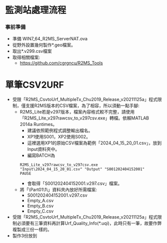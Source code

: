# 監測站處理流程

### 事前準備
+ 準備 WIN7_64_R2MS_ServerNAT.ova
+ 從野外設置幾何製作*.geo檔案。
+ 取出*.v299.csv檔案
+ 取得相關檔案:
  + https://github.com/cgrgncu/R2MS_Tools

# 單筆CSV2URF
+ 受限「R2MS_CsvtoUrf_MultipleTx_Chu2019_Release_v20211125a」程式限制，僅支援R2MS版本的CSV檔案，為了相容，所以須動一點手腳:
  + R2MS_Lite若是v297版本，檔案內容格式較不完整，請使用「R2MS_Lite_v297rawcsv_to_v297csv.exe」轉檔。依賴MATLAB 2014a Runtimes。
    + 建議依照範例程式調整輸出檔名。
    + XP1使用S001，XP2使用S002。
    + 這裡選用XP1的原始CSV檔案為範例「2024_04_15_20_01.csv」，放到Input資料夾中。
    + 編寫BATCH為
    ```
    R2MS_Lite_v297rawcsv_to_v297csv.exe "Input\2024_04_15_20_01.csv" "Output" "S001202404152001"
    PAUSE
    ```
    + 會取得「S001202404152001.v297.csv」檔案。
  + 將「\Part01\1\」資料夾內放好所需檔案:
    + S001202404152001.v297.csv
    + Empty_A.csv
    + Empty_B.csv
    + Empty_C.csv
+ 受限「R2MS_CsvtoUrf_MultipleTx_Chu2019_Release_v20211125a」程式限制必須要有三筆資料再計算Urf_Quality_Info(*.uqi)，此時只有一筆，故要作弊複製成三份一樣的。
+ 製作3份放到 
